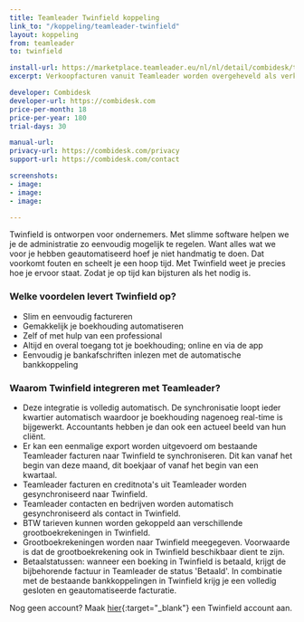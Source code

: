```yaml
---
title: Teamleader Twinfield koppeling
link_to: "/koppeling/teamleader-twinfield"
layout: koppeling
from: teamleader
to: twinfield

install-url: https://marketplace.teamleader.eu/nl/nl/detail/combidesk/twinfield-departement/4725e5
excerpt: Verkoopfacturen vanuit Teamleader worden overgeheveld als verkoopfacturen Twinfield

developer: Combidesk
developer-url: https://combidesk.com
price-per-month: 18
price-per-year: 180
trial-days: 30

manual-url: 
privacy-url: https://combidesk.com/privacy
support-url: https://combidesk.com/contact

screenshots:
- image: 
- image: 
- image: 

---
```

Twinfield is ontworpen voor ondernemers. Met slimme software helpen we je de administratie zo eenvoudig mogelijk te regelen. Want alles wat we voor je hebben geautomatiseerd hoef je niet handmatig te doen. Dat voorkomt fouten en scheelt je een hoop tijd.
Met Twinfield weet je precies hoe je ervoor staat. Zodat je op tijd kan bijsturen als het nodig is.
​

### Welke voordelen levert Twinfield op?

* Slim en eenvoudig factureren
* Gemakkelijk je boekhouding automatiseren
* Zelf of met hulp van een professional
* Altijd en overal toegang tot je boekhouding; online en via de app
* Eenvoudig je bankafschriften inlezen met de automatische bankkoppeling
​

### Waarom Twinfield integreren met Teamleader?

* Deze integratie is volledig automatisch. De synchronisatie loopt ieder kwartier automatisch waardoor je boekhouding nagenoeg real-time is bijgewerkt. Accountants hebben je dan ook een actueel beeld van hun cliënt.
* Er kan een eenmalige export worden uitgevoerd om bestaande Teamleader facturen naar Twinfield te synchroniseren. Dit kan vanaf het begin van deze maand, dit boekjaar of vanaf het begin van een kwartaal.
* Teamleader facturen en creditnota's uit Teamleader worden gesynchroniseerd naar Twinfield.
* Teamleader contacten en bedrijven worden automatisch gesynchroniseerd als contact in Twinfield.
* BTW tarieven kunnen worden gekoppeld aan verschillende grootboekrekeningen in Twinfield.
* Grootboekrekeningen worden naar Twinfield meegegeven. Voorwaarde is dat de grootboekrekening ook in Twinfield beschikbaar dient te zijn.
* Betaalstatussen: wanneer een boeking in Twinfield is betaald, krijgt de bijbehorende factuur in Teamleader de status 'Betaald'. In combinatie met de bestaande bankkoppelingen in Twinfield krijg je een volledig gesloten en geautomatiseerde facturatie.


Nog geen account? Maak [hier](https://info.softwaregemak.nl/demo-aanvraag-sg){:target="_blank"} een Twinfield account aan.